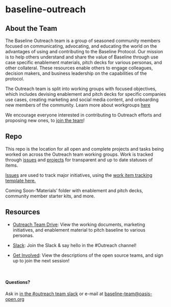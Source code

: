 # baseline-outreach

## About the Team
The Baseline Outreach team is a group of seasoned community members focused on communicating, advocating, and educating the world on the advantages of using and contributing to the Baseline Protocol. Our mission is to help others understand and share the value of Baseline through use case specific enablement materials, pitch decks for various personas, and other collateral. These resources enable others to engage colleagues, decision makers, and business leadership on the capabilities of the protocol.

The Outreach team is split into working groups with focused objectives, which includes devising enablement and pitch decks for specific companies use cases, creating marketing and social media content, and onboarding new members of the community. Learn more about workgroups [here](https://drive.google.com/drive/folders/1DbbFwNTizz3HqQ9DIFFGAva9FmsKmZ97?usp=sharing)

We encourage everyone interested in contributing to Outreach efforts and proposing new ones, to [join the team](https://www.signupgenius.com/go/baselineoutreachteam)!

## Repo
This repo is the location for all open and complete projects and tasks being worked on across the Outreach team working groups. 
Work is tracked through [issues](https://github.com/eea-oasis/baseline-outreach/issues) and [projects](https://github.com/eea-oasis/baseline-outreach/projects) for transparent and up to date statuses of items.  

[Issues](https://github.com/eea-oasis/baseline-outreach/issues) are used to track major initiatives, using the [work item tracking template here.](https://github.com/eea-oasis/baseline-outreach/tree/main/.github/ISSUE_TEMPLATE)

Coming Soon-‘Materials’ folder with enablement and pitch decks, community member starter kits, and more. 

## Resources
* [Outreach Team Drive](<https://drive.google.com/drive/folders/1DbbFwNTizz3HqQ9DIFFGAva9FmsKmZ97?usp=sharing>): View the working documents, marketing initiatives, and enablement material to pitch baseline to various personas. 

* [Slack](<https://join.slack.com/t/ethereum-baseline/shared_invite/zt-d6emqeci-bjzBsXBqK4D7tBTZ40AEfQ>): Join the Slack & say hello in the #Outreach channel! 

* [Get Involved](<https://www.baseline-protocol.org/get-involved/>): View the descriptions of the open source teams, and sign up to join the next session!

</br>

#### Questions? 
Ask in [in the #outreach team slack](<https://join.slack.com/t/ethereum-baseline/shared_invite/zt-d6emqeci-bjzBsXBqK4D7tBTZ40AEfQ>) or e-mail at baseline-team@oasis-open.org
